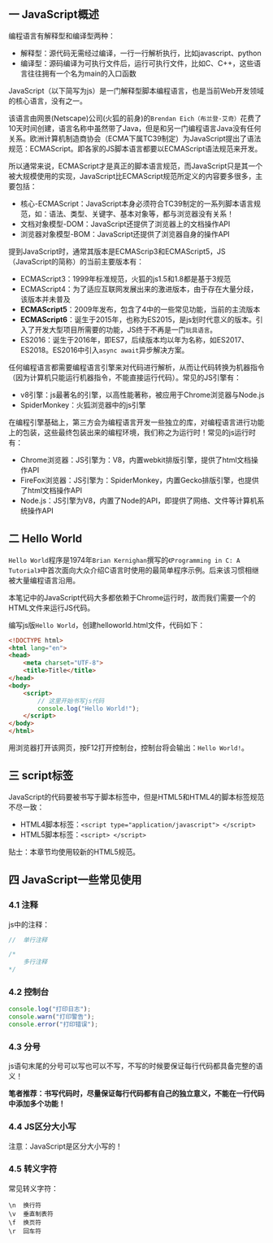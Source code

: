## 一 JavaScript概述

编程语言有解释型和编译型两种：
- 解释型：源代码无需经过编译，一行一行解析执行，比如javascript、python
- 编译型：源码编译为可执行文件后，运行可执行文件，比如C、C++，这些语言往往拥有一个名为main的入口函数

JavaScript（以下简写为js）是一门解释型脚本编程语言，也是当前Web开发领域的核心语言，没有之一。  

该语言由网景(Netscape)公司(火狐的前身)的`Brendan Eich（布兰登·艾奇）`花费了10天时间创建，语言名称中虽然带了Java，但是和另一门编程语言Java没有任何关系。欧洲计算机制造商协会（ECMA下属TC39制定）为JavaScript提出了语法规范：ECMAScript。即各家的JS脚本语言都要以ECMAScript语法规范来开发。  

所以通常来说，ECMAScript才是真正的脚本语言规范，而JavaScript只是其一个被大规模使用的实现，JavaScript比ECMAScript规范所定义的内容要多很多，主要包括：
- 核心-ECMAScript：JavaScript本身必须符合TC39制定的一系列脚本语言规范，如：语法、类型、关键字、基本对象等，都与浏览器没有关系！
- 文档对象模型-DOM：JavaScript还提供了浏览器上的文档操作API
- 浏览器对象模型-BOM：JavaScript还提供了浏览器自身的操作API

提到JavaScript时，通常其版本是ECMAScrip3和ECMAScript5，JS（JavaScript的简称）的当前主要版本有：
- ECMAScript3：1999年标准规范，火狐的js1.5和1.8都是基于3规范
- ECMAScript4：为了适应互联网发展出来的激进版本，由于存在大量分歧，该版本并未普及
- **ECMAScript5**：2009年发布，包含了4中的一些常见功能，当前的主流版本
- **ECMAScript6**：诞生于2015年，也称为ES2015，是js划时代意义的版本。引入了开发大型项目所需要的功能，JS终于不再是一门`玩具语言`。
- ES2016：诞生于2016年，即ES7，后续版本均以年为名称，如ES2017、ES2018。ES2016中引入`async await`异步解决方案。

任何编程语言都需要编程语言引擎来对代码进行解析，从而让代码转换为机器指令（因为计算机只能运行机器指令，不能直接运行代码）。常见的JS引擎有：
- v8引擎：js最著名的引擎，以高性能著称，被应用于Chrome浏览器与Node.js
- SpiderMonkey：火狐浏览器中的js引擎

在编程引擎基础上，第三方会为编程语言开发一些独立的库，对编程语言进行功能上的包装，这些最终包装出来的编程环境，我们称之为运行时！常见的js运行时有：
- Chrome浏览器：JS引擎为：V8，内置webkit排版引擎，提供了html文档操作API
- FireFox浏览器：JS引擎为：SpiderMonkey，内置Gecko排版引擎，也提供了html文档操作API
- Node.js：JS引擎为V8，内置了Node的API，即提供了网络、文件等计算机系统操作API

## 二 Hello World

`Hello World`程序是1974年`Brian Kernighan`撰写的`《Programming in C: A Tutorial》`中首次面向大众介绍C语言时使用的最简单程序示例。后来该习惯相继被大量编程语言沿用。   

本笔记中的JavaScript代码大多都依赖于Chrome运行时，故而我们需要一个的HTML文件来运行JS代码。  

编写js版`Hello World`，创建helloworld.html文件，代码如下：
```html
<!DOCTYPE html>
<html lang="en">
<head>
    <meta charset="UTF-8">
    <title>Title</title>
</head>
<body>
    <script>
        // 这里开始书写js代码
        console.log("Hello World!");
    </script>
</body>
</html>
```

用浏览器打开该网页，按F12打开控制台，控制台将会输出：`Hello World!`。  

## 三 script标签

JavaScript的代码要被书写于脚本标签中，但是HTML5和HTML4的脚本标签规范不尽一致：
- HTML4脚本标签：`<script type="application/javascript"> </script>`
- HTML5脚本标签：`<script> </script>`

贴士：本章节均使用较新的HTML5规范。 

## 四 JavaScript一些常见使用

### 4.1 注释

js中的注释：
```js
//  单行注释

/*
    多行注释
*/
```

### 4.2 控制台

```js
console.log("打印日志");
console.warn("打印警告");
console.error("打印错误");
```

### 4.3 分号

js语句末尾的分号可以写也可以不写，不写的时候要保证每行代码都具备完整的语义！  

**笔者推荐：书写代码时，尽量保证每行代码都有自己的独立意义，不能在一行代码中添加多个功能！**

### 4.4 JS区分大小写

注意：JavaScript是区分大小写的！

### 4.5 转义字符

常见转义字符：
```
\n  换行符
\v  垂直制表符
\f  换页符  
\r  回车符
```